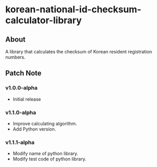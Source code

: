 # korean-national-id-checksum-calculator-library

## About

A library that calculates the checksum of Korean resident registration numbers.

## Patch Note

### v1.0.0-alpha

- Initial release

### v1.1.0-alpha

- Improve calculating algorithm.
- Add Python version.

### v1.1.1-alpha

- Modify name of python library.
- Modify test code of python library.